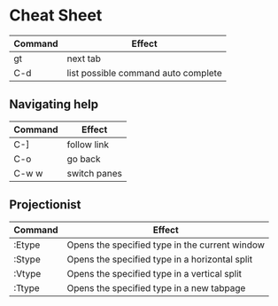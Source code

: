 # Cheat Sheet

Command | Effect
------- | ------
gt 			| next tab
C-d 		| list possible command auto complete

## Navigating help

Command | Effect
------- | ------
C-]		 	| follow link
C-o		 	| go back
C-w w 	| switch panes

## Projectionist

Command   | Effect
--------- | -----
:Etype 		| Opens the specified type in the current window 
:Stype 		| Opens the specified type in a horizontal split 
:Vtype 		| Opens the specified type in a vertical split 
:Ttype 		| Opens the specified type in a new tabpage


